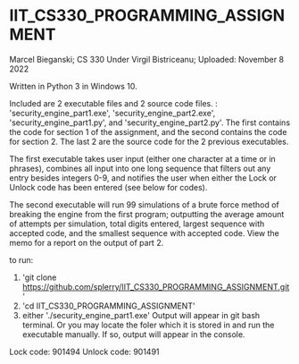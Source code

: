 # IIT_CS330_PROGRAMMING_ASSIGNMENT
Marcel Bieganski; CS 330 Under Virgil Bistriceanu; Uploaded: November 8 2022

Written in Python 3 in Windows 10.

Included are 2 executable files and 2 source code files. : 'security_engine_part1.exe', 'security_engine_part2.exe', 'security_engine_part1.py', and 'security_engine_part2.py'. The first contains the code for section 1 of the assignment, and the second contains the code for section 2. The last 2 are the source code for the 2 previous executables. 

The first executable takes user input (either one character at a time or in phrases), combines all input into one long sequence that filters out any entry besides integers 0-9, and notifies the user when either the Lock or Unlock code has been entered (see below for codes).

The second executable will run 99 simulations of a brute force method of breaking the engine from the first program; outputting the average amount of attempts per simulation, total digits entered, largest sequence with accepted code, and the smallest sequence with accepted code. View the memo for a report on the output of part 2.

to run:

1) 'git clone https://github.com/splerry/IIT_CS330_PROGRAMMING_ASSIGNMENT.git'
2) 'cd IIT_CS330_PROGRAMMING_ASSIGNMENT'
3) either './security_engine_part1.exe' Output will appear in git bash terminal. Or you may locate the foler which it is stored in and run the executable manually. If so, output will appear in the console.

Lock code: 901494
Unlock code: 901491
